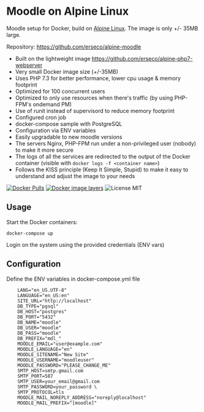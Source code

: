 # Moodle on Alpine Linux
Moodle setup for Docker, build on [Alpine Linux](http://www.alpinelinux.org/).
The image is only +/- 35MB large.

Repository: https://github.com/erseco/alpine-moodle


* Built on the lightweight image https://github.com/erseco/alpine-php7-webserver
* Very small Docker image size (+/-35MB)
* Uses PHP 7.3 for better performance, lower cpu usage & memory footprint
* Optimized for 100 concurrent users
* Optimized to only use resources when there's traffic (by using PHP-FPM's ondemand PM)
* Use of runit instead of supervisord to reduce memory footprint
* Configured cron job
* docker-compose sample with PostgreSQL
* Configuration via ENV variables
* Easily upgradable to new moodle versions
* The servers Nginx, PHP-FPM run under a non-privileged user (nobody) to make it more secure
* The logs of all the services are redirected to the output of the Docker container (visible with `docker logs -f <container name>`)
* Follows the KISS principle (Keep It Simple, Stupid) to make it easy to understand and adjust the image to your needs

[![Docker Pulls](https://img.shields.io/docker/pulls/erseco/alpine-moodle.svg)](https://hub.docker.com/r/erseco/alpine-moodle/)
[![Docker image layers](https://images.microbadger.com/badges/image/erseco/alpine-moodle.svg)](https://microbadger.com/images/erseco/alpine-moodle)
![License MIT](https://img.shields.io/badge/license-MIT-blue.svg)

## Usage

Start the Docker containers:

    docker-compose up

Login on the system using the provided credentials (ENV vars)

## Configuration
Define the ENV variables in docker-compose.yml file


```
    LANG="en_US.UTF-8"
    LANGUAGE="en_US:en"
    SITE_URL="http://localhost"
    DB_TYPE="pgsql"
    DB_HOST="postgres"
    DB_PORT="5432"
    DB_NAME="moodle"
    DB_USER="moodle"
    DB_PASS="moodle"
    DB_PREFIX="mdl_"
    MOODLE_EMAIL="user@example.com"
    MOODLE_LANGUAGE="en"
    MOODLE_SITENAME="New Site"
    MOODLE_USERNAME="moodleuser"
    MOODLE_PASSWORD="PLEASE_CHANGE_ME"
    SMTP_HOST=smtp.gmail.com
    SMTP_PORT=587
    SMTP_USER=your_email@gmail.com
    SMTP_PASSWORD=your_password \
    SMTP_PROTOCOL=tls
    MOODLE_MAIL_NOREPLY_ADDRESS="noreply@localhost"
    MOODLE_MAIL_PREFIX="[moodle]"
```

